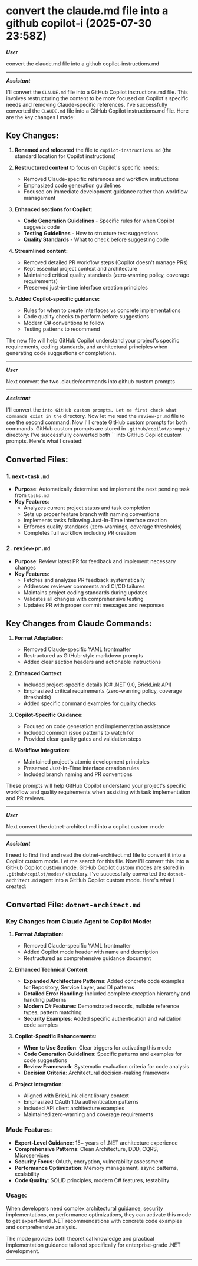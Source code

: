 <!-- Generated by SpecStory -->

# convert the claude.md file into a github copilot-i (2025-07-30 23:58Z)

_**User**_

convert the claude.md file into a github copilot-instructions.md

---

_**Assistant**_

I'll convert the `CLAUDE.md` file into a GitHub Copilot instructions.md file. This involves restructuring the content to be more focused on Copilot's specific needs and removing Claude-specific references. I've successfully converted the `CLAUDE.md` file into a GitHub Copilot instructions.md file. Here are the key changes I made:

## Key Changes:

1. **Renamed and relocated** the file to `copilot-instructions.md` (the standard location for Copilot instructions)

2. **Restructured content** to focus on Copilot's specific needs:
   - Removed Claude-specific references and workflow instructions
   - Emphasized code generation guidelines
   - Focused on immediate development guidance rather than workflow management

3. **Enhanced sections for Copilot:**
   - **Code Generation Guidelines** - Specific rules for when Copilot suggests code
   - **Testing Guidelines** - How to structure test suggestions
   - **Quality Standards** - What to check before suggesting code

4. **Streamlined content:**
   - Removed detailed PR workflow steps (Copilot doesn't manage PRs)
   - Kept essential project context and architecture
   - Maintained critical quality standards (zero-warning policy, coverage requirements)
   - Preserved just-in-time interface creation principles

5. **Added Copilot-specific guidance:**
   - Rules for when to create interfaces vs concrete implementations
   - Code quality checks to perform before suggestions
   - Modern C# conventions to follow
   - Testing patterns to recommend

The new file will help GitHub Copilot understand your project's specific requirements, coding standards, and architectural principles when generating code suggestions or completions.

---

_**User**_

Next comvert the two .claude/commands into github custom prompts

---

_**Assistant**_

I'll convert the `` into GitHub custom prompts. Let me first check what commands exist in the `` directory. Now let me read the `review-pr.md` file to see the second command: Now I'll create GitHub custom prompts for both commands. GitHub custom prompts are stored in `.github/copilot/prompts/` directory: I've successfully converted both `` into GitHub Copilot custom prompts. Here's what I created:

## Converted Files:

### 1. `next-task.md`
- **Purpose**: Automatically determine and implement the next pending task from `tasks.md`
- **Key Features**:
  - Analyzes current project status and task completion
  - Sets up proper feature branch with naming conventions
  - Implements tasks following Just-In-Time interface creation
  - Enforces quality standards (zero-warnings, coverage thresholds)
  - Completes full workflow including PR creation

### 2. `review-pr.md`
- **Purpose**: Review latest PR for feedback and implement necessary changes
- **Key Features**:
  - Fetches and analyzes PR feedback systematically
  - Addresses reviewer comments and CI/CD failures
  - Maintains project coding standards during updates
  - Validates all changes with comprehensive testing
  - Updates PR with proper commit messages and responses

## Key Changes from Claude Commands:

1. **Format Adaptation**:
   - Removed Claude-specific YAML frontmatter
   - Restructured as GitHub-style markdown prompts
   - Added clear section headers and actionable instructions

2. **Enhanced Context**:
   - Included project-specific details (C# .NET 9.0, BrickLink API)
   - Emphasized critical requirements (zero-warning policy, coverage thresholds)
   - Added specific command examples for quality checks

3. **Copilot-Specific Guidance**:
   - Focused on code generation and implementation assistance
   - Included common issue patterns to watch for
   - Provided clear quality gates and validation steps

4. **Workflow Integration**:
   - Maintained project's atomic development principles
   - Preserved Just-In-Time interface creation rules
   - Included branch naming and PR conventions

These prompts will help GitHub Copilot understand your project's specific workflow and quality requirements when assisting with task implementation and PR reviews.

---

_**User**_

Next convert the dotnet-architect.md into a copilot custom mode

---

_**Assistant**_

I need to first find and read the dotnet-architect.md file to convert it into a Copilot custom mode. Let me search for this file. Now I'll convert this into a GitHub Copilot custom mode. GitHub Copilot custom modes are stored in `.github/copilot/modes/` directory. I've successfully converted the `dotnet-architect.md` agent into a GitHub Copilot custom mode. Here's what I created:

## Converted File: `dotnet-architect.md`

### Key Changes from Claude Agent to Copilot Mode:

1. **Format Adaptation**:
   - Removed Claude-specific YAML frontmatter 
   - Added Copilot mode header with name and description
   - Restructured as comprehensive guidance document

2. **Enhanced Technical Content**:
   - **Expanded Architecture Patterns**: Added concrete code examples for Repository, Service Layer, and DI patterns
   - **Detailed Error Handling**: Included complete exception hierarchy and handling patterns
   - **Modern C# Features**: Demonstrated records, nullable reference types, pattern matching
   - **Security Examples**: Added specific authentication and validation code samples

3. **Copilot-Specific Enhancements**:
   - **When to Use Section**: Clear triggers for activating this mode
   - **Code Generation Guidelines**: Specific patterns and examples for code suggestions
   - **Review Framework**: Systematic evaluation criteria for code analysis
   - **Decision Criteria**: Architectural decision-making framework

4. **Project Integration**:
   - Aligned with BrickLink client library context
   - Emphasized OAuth 1.0a authentication patterns
   - Included API client architecture examples
   - Maintained zero-warning and coverage requirements

### Mode Features:

- **Expert-Level Guidance**: 15+ years of .NET architecture experience
- **Comprehensive Patterns**: Clean Architecture, DDD, CQRS, Microservices
- **Security Focus**: OAuth, encryption, vulnerability assessment
- **Performance Optimization**: Memory management, async patterns, scalability
- **Code Quality**: SOLID principles, modern C# features, testability

### Usage:
When developers need complex architectural guidance, security implementations, or performance optimizations, they can activate this mode to get expert-level .NET recommendations with concrete code examples and comprehensive analysis.

The mode provides both theoretical knowledge and practical implementation guidance tailored specifically for enterprise-grade .NET development.

---

